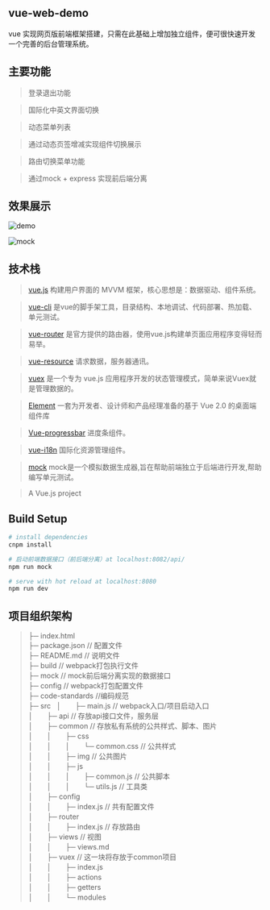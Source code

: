 ## vue-web-demo
vue 实现网页版前端框架搭建，只需在此基础上增加独立组件，便可很快速开发一个完善的后台管理系统。

## 主要功能
> 登录退出功能

> 国际化中英文界面切换

> 动态菜单列表

> 通过动态页签增减实现组件切换展示

> 路由切换菜单功能

> 通过mock + express 实现前后端分离

## 效果展示

![demo](./present/demo0.png)

![mock](./present/mock.png)


## 技术栈
> [vue.js](https://cn.vuejs.org/) 构建用户界面的 MVVM 框架，核心思想是：数据驱动、组件系统。

> [vue-cli](https://www.npmjs.com/package/vue-cli) 是vue的脚手架工具，目录结构、本地调试、代码部署、热加载、单元测试。

> [vue-router](https://router.vuejs.org/zh-cn/) 是官方提供的路由器，使用vue.js构建单页面应用程序变得轻而易举。

> [vue-resource](https://www.npmjs.com/package/vue-resource) 请求数据，服务器通讯。

> [vuex](https://vuex.vuejs.org/zh-cn/) 是一个专为 vue.js 应用程序开发的状态管理模式，简单来说Vuex就是管理数据的。

> [Element](http://element-cn.eleme.io/#/zh-CN) 一套为开发者、设计师和产品经理准备的基于 Vue 2.0 的桌面端组件库

> [Vue-progressbar](http://hilongjw.github.io/vue-progressbar/) 进度条组件。

> [vue-i18n](https://kazupon.github.io/vue-i18n/) 国际化资源管理组件。

> [mock](http://mockjs.com/) mock是一个模拟数据生成器,旨在帮助前端独立于后端进行开发,帮助编写单元测试。


> A Vue.js project

## Build Setup

``` bash
# install dependencies
cnpm install

# 启动前端数据接口（前后端分离）at localhost:8082/api/
npm run mock

# serve with hot reload at localhost:8080
npm run dev


```

## 项目组织架构
>├─ index.html  
>├─ package.json // 配置文件  
>├─ README.md // 说明文件  
>├─ build // webpack打包执行文件  
>├─ mock  // mock前后端分离实现的数据接口  
>├─ config // webpack打包配置文件  
>├─ code-standards //编码规范  
>├─ src   
>│　　├─ main.js // webpack入口/项目启动入口  
>│　　├─ api // 存放api接口文件，服务层   
>│　　├─ common // 存放私有系统的公共样式、脚本、图片  
>│　　│　　├─ css  
>│　　│　　│　　└─ common.css // 公共样式  
>│　　│　　├─ img // 公共图片  
>│　　│　　├─ js  
>│　　│　　│　　├─ common.js // 公共脚本  
>│　　│　　│　　└─ utils.js // 工具类  
>│　　├─ config  
>│　　│　　├─ index.js // 共有配置文件  
>│　　├─ router  
>│　　│　　├─ index.js // 存放路由  
>│　　├─ views // 视图  
>│　　│　　├─ views.md  
>│　　├─ vuex // 这一块将存放于common项目  
>│　　│　　├─ index.js  
>│　　│　　├─ actions  
>│　　│　　├─ getters  
>│　　│　　└─ modules  

